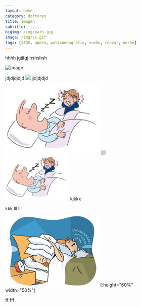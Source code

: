 ```yaml
---
layout: base
category: doctores
title: imagen
subtitle: ......
bigimg: /img/path.jpg
image: /img/sx.gif 
tags: [SAOS, apnea, polisomnografia, sueño, roncar, noche]
---
```


hhhh
jgjjfgj
hshshsh



![image](/img/path.jpg)


jdjdjdjdjd
<img src="/img/path.jpg" width="40%">
jjdjdjdjd

![roncar](/img/roncar.jpg)
jjjj
<img src="/img/roncar.jpg" width="40%">
kjkkk

kkk
lll
lll

![test image size](/img/roncar2.jpg){:height="60%" width="50%"}

ff
fff

